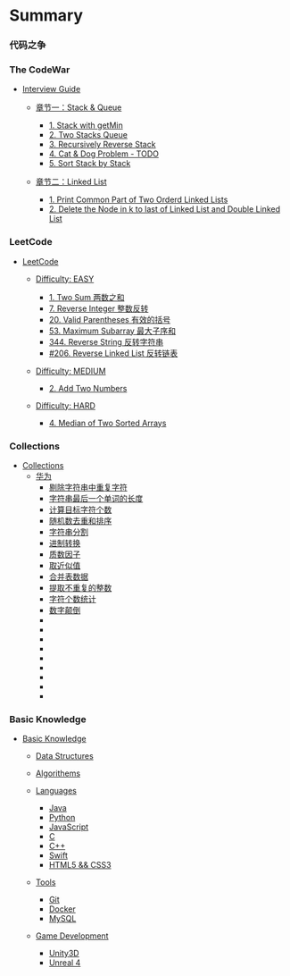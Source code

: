 # Summary

### 代码之争

### The CodeWar

* [Interview Guide](interview_guide/README.md)
	* [章节一：Stack & Queue](interview_guide/chapter_1/README.md)
		* [1. Stack with getMin](interview_guide/chapter_1/1_1.md)
		* [2. Two Stacks Queue](interview_guide/chapter_1/1_2.md)
		* [3. Recursively Reverse Stack](interview_guide/chapter_1/1_3.md)
		* [4. Cat & Dog Problem - TODO](interview_guide/chapter_1/1_4.md)
		* [5. Sort Stack by Stack](interview_guide/chapter_1/1_5.md)

	* [章节二：Linked List](interview_guide/chapter_2/README.md)
		* [1. Print Common Part of Two Orderd Linked Lists](interview_guide/chapter_2/2_1.md)
		* [2. Delete the Node in k to last of Linked List and Double Linked List](interview_guide/chapter_2/2_2.md)

### LeetCode

* [LeetCode](leetcode/README.md)
	* [Difficulty: EASY](leetcode/easy/README.md)
		* [1. Two Sum 两数之和](leetcode/easy/1/README.md)
		* [7. Reverse Integer 整数反转](leetcode/easy/7/README.md)
		* [20. Valid Parentheses 有效的括号](leetcode/easy/20/README.md)
		* [53. Maximum Subarray 最大子序和](leetcode/easy/53/README.md)
		* [344. Reverse String 反转字符串](leetcode/easy/344/README.md)
		* [#206. Reverse Linked List 反转链表](leetcode/easy/206/README.md) 

	* [Difficulty: MEDIUM](leetcode/medium/README.md)
		* [2. Add Two Numbers](leetcode/medium/2.md)

	* [Difficulty: HARD](leetcode/hard/README.md)
		* [4. Median of Two Sorted Arrays](leetcode/hard/4.md)

### Collections

* [Collections](collections/README.md)
	* [华为](collections/huawei/README.md)
		* [剔除字符串中重复字符](collections/huawei/0/README.md)
		* [字符串最后一个单词的长度](collections/huawei/1/README.md)
		* [计算目标字符个数](collections/huawei/2/README.md)
		* [随机数去重和排序](collections/huawei/3/README.md)
		* [字符串分割](collections/huawei/4/README.md)
		* [进制转换](collections/huawei/5/README.md)
		* [质数因子](collections/huawei/6/README.md)
		* [取近似值](collections/huawei/7/README.md)
		* [合并表数据](collections/huawei/8/README.md)
		* [提取不重复的整数](collections/huawei/9/README.md)
		* [字符个数统计](collections/huawei/10/README.md)
		* [数字颠倒](collections/huawei/11/README.md)
		* [](collections/huawei/12/README.md)
		* [](collections/huawei/13/README.md)
		* [](collections/huawei/14/README.md)
		* [](collections/huawei/15/README.md)
		* [](collections/huawei/16/README.md)
		* [](collections/huawei/17/README.md)
		* [](collections/huawei/18/README.md)
		* [](collections/huawei/19/README.md)
		* [](collections/huawei/20/README.md)

### Basic Knowledge

* [Basic Knowledge](knowledge/README.md)
	* [Data Structures](knowledge/dataStructures/README.md)

	* [Algorithems](knowledge/algorithems/README.md)

	* [Languages](knowledge/languages/README.md)
		* [Java](knowledge/languages/java/README.md)
		* [Python](knowledge/languages/python/README.md)
		* [JavaScript](knowledge/languages/javaScript/README.md)
		* [C](knowledge/languages/c/README.md)
		* [C++](knowledge/languages/cpp/README.md)
		* [Swift](knowledge/languages/swift/README.md)
		* [HTML5 && CSS3](knowledge/languages/html5_css3/README.md)

	* [Tools](knowledge/tools/README.md)
		* [Git](knowledge/tools/git/README.md)
		* [Docker](knowledge/tools/docker/README.md)
		* [MySQL](knowledge/tools/mySql/README.md)

	* [Game Development](knowledge/gameDevelopment/README.md)
		* [Unity3D](knowledge/gameDevelopment/unity3D/README.md)
		* [Unreal 4](knowledge/gameDevelopment/unreal4/README.md)
